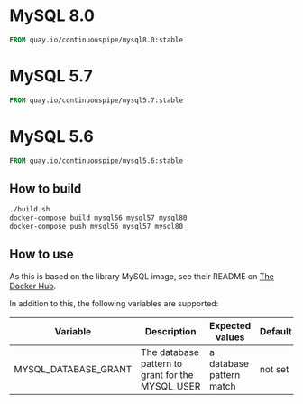 # MySQL 8.0

```Dockerfile
FROM quay.io/continuouspipe/mysql8.0:stable
```

# MySQL 5.7

```Dockerfile
FROM quay.io/continuouspipe/mysql5.7:stable
```

# MySQL 5.6

```Dockerfile
FROM quay.io/continuouspipe/mysql5.6:stable
```

## How to build
```bash
./build.sh
docker-compose build mysql56 mysql57 mysql80
docker-compose push mysql56 mysql57 mysql80
```

## How to use

As this is based on the library MySQL image, see their README on [The Docker Hub](https://hub.docker.com/_/mysql/).

In addition to this, the following variables are supported:

Variable | Description | Expected values | Default
--- | --- | --- | ----
MYSQL_DATABASE_GRANT | The database pattern to grant for the MYSQL_USER | a database pattern match | not set
